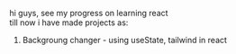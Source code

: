 hi guys, see my progress on learning react  
till now i have made projects as:
1. Backgroung changer - using useState, tailwind in react
   
